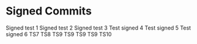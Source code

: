 # Signed Commits

Signed test 1
Signed test 2 
Signed test 3 
Test signed 4
Test signed 5
Test signed 6
TS7
TS8
TS9
TS9
TS9
TS9
TS10

